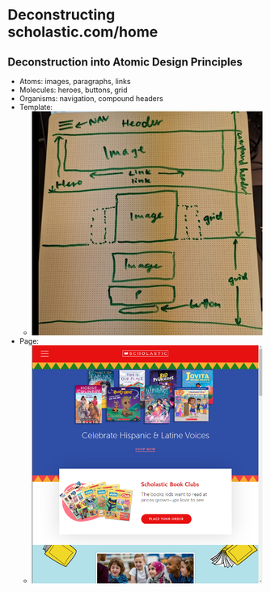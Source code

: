# Deconstructing scholastic.com/home

## Deconstruction into Atomic Design Principles
- Atoms: images, paragraphs, links
- Molecules: heroes, buttons, grid
- Organisms: navigation, compound headers
- Template: 
    - ![whiteboard drawing of template](Screenshot%202023-09-19%20115443.png)
- Page:
    - ![screenshot of scholastic.com/home](Screenshot%202023-09-19%20115425.png)

